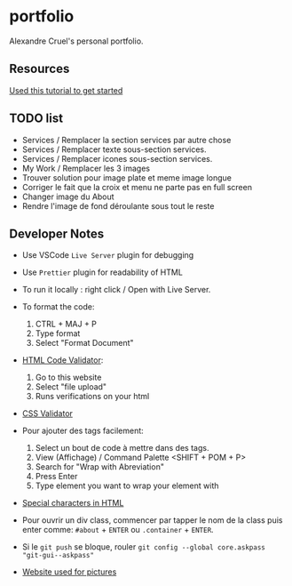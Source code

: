 # portfolio

Alexandre Cruel's personal portfolio.

## Resources

[Used this tutorial to get started](https://www.youtube.com/watch?v=qz0aGYrrlhU)

## TODO list

- Services / Remplacer la section services par autre chose
- Services / Remplacer texte sous-section services.
- Services / Remplacer icones sous-section services.
- My Work / Remplacer les 3 images
- Trouver solution pour image plate et meme image longue
- Corriger le fait que la croix et menu ne parte pas en full screen
- Changer image du About
- Rendre l'image de fond déroulante sous tout le reste

## Developer Notes

- Use VSCode `Live Server` plugin for debugging
- Use `Prettier` plugin for readability of HTML

- To run it locally : right click / Open with Live Server.

- To format the code:

  1. CTRL + MAJ + P
  2. Type format
  3. Select "Format Document"

- [HTML Code Validator](https://validator.w3.org/):

  1. Go to this website
  2. Select "file upload"
  3. Runs verifications on your html

- [CSS Validator](https://jigsaw.w3.org/css-validator/)

- Pour ajouter des tags facilement:

  1. Select un bout de code à mettre dans des tags.
  2. View (Affichage) / Command Palette <SHIFT + POM + P>
  3. Search for "Wrap with Abreviation"
  4. Press Enter
  5. Type element you want to wrap your element with

- [Special characters in HTML](https://www.w3schools.com/html/html_entities.asp)

- Pour ouvrir un div class, commencer par tapper le nom de la class puis enter comme:  `#about` + `ENTER` ou `.container` + `ENTER`.

- Si le `git push` se bloque, rouler `git config --global core.askpass "git-gui--askpass"`

- [Website used for pictures](https://unsplash.com/s/photos/portfolio)
